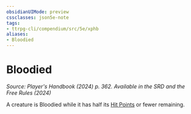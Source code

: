 ```yaml
---
obsidianUIMode: preview
cssclasses: json5e-note
tags:
- ttrpg-cli/compendium/src/5e/xphb
aliases:
- Bloodied
---
```

# Bloodied
*Source: Player's Handbook (2024) p. 362. Available in the <span title='Systems Reference Document (5.2)'>SRD</span> and the Free Rules (2024)* 

A creature is Bloodied while it has half its [Hit Points](Інструменти%20ДМ/CLI/rules/variant-rules/hit-points-xphb.md) or fewer remaining.